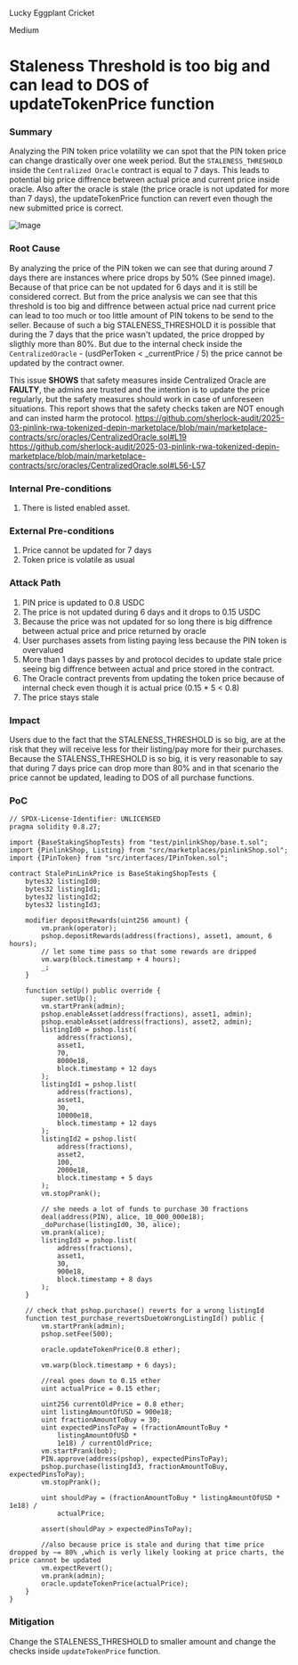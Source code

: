 Lucky Eggplant Cricket

Medium

# Staleness Threshold is too big and can lead to DOS of updateTokenPrice function

### Summary

Analyzing the PIN token price volatility we can spot that the PIN token price can change drastically over one week period. But the `STALENESS_THRESHOLD` inside the `Centralized Oracle` contract is equal to 7 days. This leads to potential big price diffrence between actual price and current price inside oracle. Also after the oracle is stale (the price oracle is not updated for more than 7 days), the updateTokenPrice function can revert even though the new submitted price is correct.

![Image](https://sherlock-files.ams3.digitaloceanspaces.com/gh-images/ddd5f633-3cd2-4b7a-82ea-eeeb5e6ec6ed)

### Root Cause

By analyzing the price of the PIN token we can see that during around 7 days there are instances where price drops by 50% (See pinned image).
Because of that price can be not updated for 6 days and it is still be considered correct. But from the price analysis we can see that this threshold is too big and diffrence between actual price nad current price can lead to too much or too little amount of PIN tokens to be send to the seller. 
Because of such a big STALENESS_THRESHOLD it is possible that during the 7 days that the price wasn't updated, the price dropped by sligthly more than 80%. But due to the internal check inside the  `CentralizedOracle` - (usdPerToken < _currentPrice / 5) the price cannot be updated by the contract owner.

This issue **SHOWS** that safety measures inside Centralized Oracle are **FAULTY**, the admins are trusted and the intention is to update  the price regularly, but the safety measures should work in case of unforeseen situations. This report shows that the safety checks taken are NOT enough and can insted harm the protocol.
https://github.com/sherlock-audit/2025-03-pinlink-rwa-tokenized-depin-marketplace/blob/main/marketplace-contracts/src/oracles/CentralizedOracle.sol#L19
https://github.com/sherlock-audit/2025-03-pinlink-rwa-tokenized-depin-marketplace/blob/main/marketplace-contracts/src/oracles/CentralizedOracle.sol#L56-L57
### Internal Pre-conditions

1. There is listed enabled asset.

### External Pre-conditions

1. Price cannot be updated for 7 days
2. Token price is volatile as usual

### Attack Path

1. PIN price is updated to 0.8 USDC
2. The price is not updated during 6 days and it drops to 0.15 USDC
3. Because the price was not updated for so long there is big diffrence between actual price and price returned by oracle
4. User purchases assets from listing paying less because the PIN token is overvalued
5. More than 1 days passes by and protocol decides to update stale price seeing big diffrence between actual and price stored in the contract.
6. The Oracle contract prevents from updating the token price because of internal check even though it is actual price (0.15 * 5 < 0.8)
7. The price stays stale

### Impact

Users due to the fact that the STALENESS_THRESHOLD is so big, are at the risk that they will receive less for their listing/pay more for their purchases.
Because the STALENSS_THRESHOLD is so big, it is very reasonable to say that during 7 days price can drop more than 80% and in that scenario the price cannot be updated, leading to DOS of all purchase functions.

### PoC

```solidity
// SPDX-License-Identifier: UNLICENSED
pragma solidity 0.8.27;

import {BaseStakingShopTests} from "test/pinlinkShop/base.t.sol";
import {PinlinkShop, Listing} from "src/marketplaces/pinlinkShop.sol";
import {IPinToken} from "src/interfaces/IPinToken.sol";

contract StalePinLinkPrice is BaseStakingShopTests {
    bytes32 listingId0;
    bytes32 listingId1;
    bytes32 listingId2;
    bytes32 listingId3;

    modifier depositRewards(uint256 amount) {
        vm.prank(operator);
        pshop.depositRewards(address(fractions), asset1, amount, 6 hours);
        // let some time pass so that some rewards are dripped
        vm.warp(block.timestamp + 4 hours);
        _;
    }

    function setUp() public override {
        super.setUp();
        vm.startPrank(admin);
        pshop.enableAsset(address(fractions), asset1, admin);
        pshop.enableAsset(address(fractions), asset2, admin);
        listingId0 = pshop.list(
            address(fractions),
            asset1,
            70,
            8000e18,
            block.timestamp + 12 days
        );
        listingId1 = pshop.list(
            address(fractions),
            asset1,
            30,
            10000e18,
            block.timestamp + 12 days
        );
        listingId2 = pshop.list(
            address(fractions),
            asset2,
            100,
            2000e18,
            block.timestamp + 5 days
        );
        vm.stopPrank();

        // she needs a lot of funds to purchase 30 fractions
        deal(address(PIN), alice, 10_000_000e18);
        _doPurchase(listingId0, 30, alice);
        vm.prank(alice);
        listingId3 = pshop.list(
            address(fractions),
            asset1,
            30,
            900e18,
            block.timestamp + 8 days
        );
    }

    // check that pshop.purchase() reverts for a wrong listingId
    function test_purchase_revertsDuetoWrongListingId() public {
        vm.startPrank(admin);
        pshop.setFee(500);

        oracle.updateTokenPrice(0.8 ether);

        vm.warp(block.timestamp + 6 days);

        //real goes down to 0.15 ether
        uint actualPrice = 0.15 ether;

        uint256 currentOldPrice = 0.8 ether;
        uint listingAmountOfUSD = 900e18;
        uint fractionAmountToBuy = 30;
        uint expectedPinsToPay = (fractionAmountToBuy *
            listingAmountOfUSD *
            1e18) / currentOldPrice;
        vm.startPrank(bob);
        PIN.approve(address(pshop), expectedPinsToPay);
        pshop.purchase(listingId3, fractionAmountToBuy, expectedPinsToPay);
        vm.stopPrank();

        uint shouldPay = (fractionAmountToBuy * listingAmountOfUSD * 1e18) /
            actualPrice;

        assert(shouldPay > expectedPinsToPay);

        //also because price is stale and during that time price dropped by ~= 80% ,which is verly likely looking at price charts, the price cannot be updated
        vm.expectRevert();
        vm.prank(admin);
        oracle.updateTokenPrice(actualPrice);
    }
}

```

### Mitigation

Change the STALENESS_THRESHOLD to smaller amount and change the checks inside `updateTokenPrice` function.